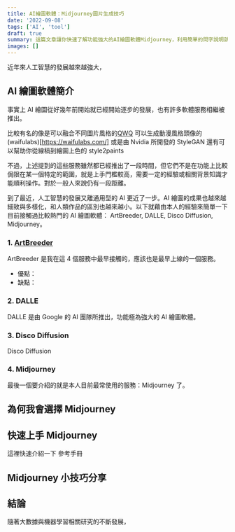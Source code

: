 ```yaml
---
title: AI繪圖軟體：Midjourney圖片生成技巧
date: '2022-09-08'
tags: ['AI', 'tool']
draft: true
summary: 這篇文章讓你快速了解功能強大的AI繪圖軟體Midjourney，利用簡單的問字說明就可以讓AI替你畫出驚豔的作品！
images: []
---
```


近年來人工智慧的發展越來越強大，

## AI 繪圖軟體簡介

事實上 AI 繪圖從好幾年前開始就已經開始逐步的發展，也有許多軟體服務相繼被推出。

比較有名的像是可以融合不同圖片風格的[QWQ]()
可以生成動漫風格頭像的(waifulabs)[https://waifulabs.com/]
或是由 Nvidia 所開發的 StyleGAN
還有可以幫助你從線稿到繪圖上色的 style2paints

不過，上述提到的這些服務雖然都已經推出了一段時間，但它們不是在功能上比較侷限在某一個特定的範圍，就是上手門檻較高，需要一定的經驗或相關背景知識才能順利操作。對於一般人來說仍有一段距離。

到了最近，人工智慧的發展又離通用型的 AI 更近了一步。AI 繪圖的成果也越來越細致與多樣化，和人類作品的區別也越來越小。以下就藉由本人的經驗來簡單一下目前接觸過比較熱門的 AI 繪圖軟體：
ArtBreeder, DALLE, Disco Diffusion, Midjourney。

### 1. [ArtBreeder]()

ArtBreeder 是我在這 4 個服務中最早接觸的，應該也是最早上線的一個服務。

- 優點：
- 缺點：

### 2. DALLE

DALLE 是由 Google 的 AI 團隊所推出，功能極為強大的 AI 繪圖軟體。

### 3. Disco Diffusion

Disco Diffusion

### 4. Midjourney

最後一個要介紹的就是本人目前最常使用的服務：Midjourney 了。

## 為何我會選擇 Midjourney

## 快速上手 Midjourney

這裡快速介紹一下
參考手冊

## Midjourney 小技巧分享

## 結論

隨著大數據與機器學習相關研究的不斷發展，
